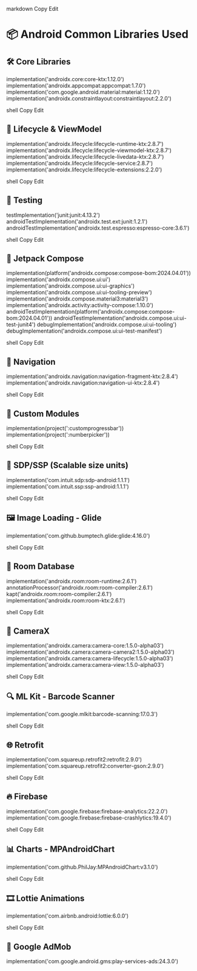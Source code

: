 
markdown
Copy
Edit
# 📦 Android Common Libraries Used

## 🛠 Core Libraries
implementation('androidx.core:core-ktx:1.12.0')
implementation('androidx.appcompat:appcompat:1.7.0')
implementation('com.google.android.material:material:1.12.0')
implementation('androidx.constraintlayout:constraintlayout:2.2.0')

shell
Copy
Edit

## 🧬 Lifecycle & ViewModel
implementation('androidx.lifecycle:lifecycle-runtime-ktx:2.8.7')
implementation('androidx.lifecycle:lifecycle-viewmodel-ktx:2.8.7')
implementation('androidx.lifecycle:lifecycle-livedata-ktx:2.8.7')
implementation('androidx.lifecycle:lifecycle-service:2.8.7')
implementation('androidx.lifecycle:lifecycle-extensions:2.2.0')

shell
Copy
Edit

## 🧪 Testing
testImplementation('junit:junit:4.13.2')
androidTestImplementation('androidx.test.ext:junit:1.2.1')
androidTestImplementation('androidx.test.espresso:espresso-core:3.6.1')

shell
Copy
Edit

## 🧭 Jetpack Compose
implementation(platform('androidx.compose:compose-bom:2024.04.01'))
implementation('androidx.compose.ui:ui')
implementation('androidx.compose.ui:ui-graphics')
implementation('androidx.compose.ui:ui-tooling-preview')
implementation('androidx.compose.material3:material3')
implementation('androidx.activity:activity-compose:1.10.0')
androidTestImplementation(platform('androidx.compose:compose-bom:2024.04.01'))
androidTestImplementation('androidx.compose.ui:ui-test-junit4')
debugImplementation('androidx.compose.ui:ui-tooling')
debugImplementation('androidx.compose.ui:ui-test-manifest')

shell
Copy
Edit

## 🧭 Navigation
implementation('androidx.navigation:navigation-fragment-ktx:2.8.4')
implementation('androidx.navigation:navigation-ui-ktx:2.8.4')

shell
Copy
Edit

## 🧩 Custom Modules
implementation(project(':customprogressbar'))
implementation(project(':numberpicker'))

shell
Copy
Edit

## 📏 SDP/SSP (Scalable size units)
implementation('com.intuit.sdp:sdp-android:1.1.1')
implementation('com.intuit.ssp:ssp-android:1.1.1')

shell
Copy
Edit

## 🖼 Image Loading - Glide
implementation('com.github.bumptech.glide:glide:4.16.0')

shell
Copy
Edit

## 💾 Room Database
implementation('androidx.room:room-runtime:2.6.1')
annotationProcessor('androidx.room:room-compiler:2.6.1')
kapt('androidx.room:room-compiler:2.6.1')
implementation('androidx.room:room-ktx:2.6.1')

shell
Copy
Edit

## 📸 CameraX
implementation('androidx.camera:camera-core:1.5.0-alpha03')
implementation('androidx.camera:camera-camera2:1.5.0-alpha03')
implementation('androidx.camera:camera-lifecycle:1.5.0-alpha03')
implementation('androidx.camera:camera-view:1.5.0-alpha03')

shell
Copy
Edit

## 🔍 ML Kit - Barcode Scanner
implementation('com.google.mlkit:barcode-scanning:17.0.3')

shell
Copy
Edit

## 🌐 Retrofit
implementation('com.squareup.retrofit2:retrofit:2.9.0')
implementation('com.squareup.retrofit2:converter-gson:2.9.0')

shell
Copy
Edit

## 🔥 Firebase
implementation('com.google.firebase:firebase-analytics:22.2.0')
implementation('com.google.firebase:firebase-crashlytics:19.4.0')

shell
Copy
Edit

## 📊 Charts - MPAndroidChart
implementation('com.github.PhilJay:MPAndroidChart:v3.1.0')

shell
Copy
Edit

## 🎞 Lottie Animations
implementation('com.airbnb.android:lottie:6.0.0')

shell
Copy
Edit

## 📢 Google AdMob
implementation('com.google.android.gms:play-services-ads:24.3.0')
